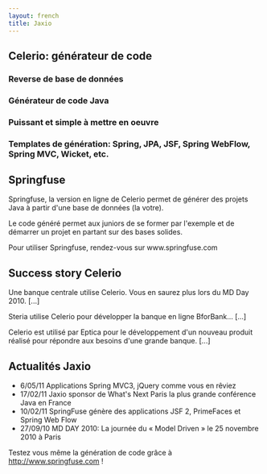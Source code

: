 ```yaml
---
layout: french
title: Jaxio
---
```


<div>
<style>
div#message {
	background-color: lightgrey;
}
#actualites ul li {
	margin-left: 0px;
}

</style>
<section id="message" class="span-24 last">
	<h1>Celerio: générateur de code</h1>
	<h3>
		Reverse de base de données
	</h3>
	<h3>
		Générateur de code Java
	</h3>
	<h3>
		Puissant et simple à mettre en oeuvre
	</h3>
	<h3>
		Templates de génération: Spring, JPA, JSF, Spring WebFlow, Spring MVC, Wicket, etc.
	</h3>
</section>
<section id="springfuse" class="span-8">
	<h1>Springfuse</h1>
	<p>
		Springfuse, la version en ligne de Celerio permet de générer des projets Java à partir d'une base de données (la votre).
	</p>
	<p>
		Le code généré permet aux juniors de se former par l'exemple et de démarrer un projet en partant sur des bases solides.
	</p>
	<p>
		Pour utiliser Springfuse, rendez-vous sur www.springfuse.com
	</p>
</section>
<section id="success-story" class="span-8">
	<h1>Success story Celerio</h1>
	<p>
		Une banque centrale utilise Celerio. Vous en saurez plus lors du MD Day 2010. [...]
	</p>
	<p>
		Steria utilise Celerio pour développer la banque en ligne BforBank... [...]
	</p>
	<p>
		Celerio est utilisé par Eptica pour le développement d'un nouveau produit réalisé pour répondre aux besoins d'une grande banque. [...]
	</p>
</section>
<section id="actualites" class="span-8 last">
	<h1>Actualités Jaxio</h1>
	<ul class="homepage">
		<li>6/05/11 Applications Spring MVC3, jQuery comme vous en rêviez</li>
		<li>17/02/11 Jaxio sponsor de What's Next Paris la plus grande conférence Java en France</li>
		<li>10/02/11 SpringFuse génère des applications JSF 2, PrimeFaces et Spring Web Flow</li>
		<li>27/09/10 MD DAY 2010: La journée du « Model Driven » le 25 novembre 2010 à Paris</li>
	</ul>
</section>
</div>

Testez vous même la génération de code grâce à <a href="http://www.springfuse.com">http://www.springfuse.com</a> !